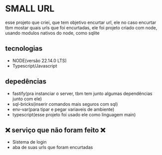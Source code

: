 # SMALL URL
esse projeto que criei, que tem objetivo encurtar url, ele no caso encurtar tbm mostar quais urls que foi encurtadas, ele foi projeto criado com node, usando modulos nativos do node, como sqlite

## tecnologias
* NODE(versão 22.14.0 LTS)
* Typescript/Javascript

## depedências
* fastify(pra instanciar o server, tbm tem junto algumas dependências junto com ele)
* sql-bricks(inserir comandos mais seguros com sql)
* env-var(para tipar e pegar variaveis de ambiente)
* typescript(esse projeto foi usado ele como linguagem main)

## ❌ serviço que não foram feito ❌
* Sistema de login
* aba de suas urls que foram encurtadas
